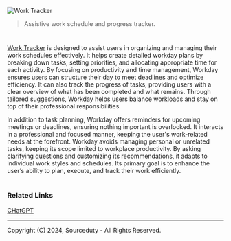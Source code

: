 ![Work Tracker](https://github.com/user-attachments/assets/9efe3d5d-ef86-4462-920a-011414c5772f)

> Assistive work schedule and progress tracker.
#

[Work Tracker](https://chatgpt.com/g/g-67460b991410819190f2658984c0da89-work-tracker) is designed to assist users in organizing and managing their work schedules effectively. It helps create detailed workday plans by breaking down tasks, setting priorities, and allocating appropriate time for each activity. By focusing on productivity and time management, Workday ensures users can structure their day to meet deadlines and optimize efficiency. It can also track the progress of tasks, providing users with a clear overview of what has been completed and what remains. Through tailored suggestions, Workday helps users balance workloads and stay on top of their professional responsibilities.

In addition to task planning, Workday offers reminders for upcoming meetings or deadlines, ensuring nothing important is overlooked. It interacts in a professional and focused manner, keeping the user's work-related needs at the forefront. Workday avoids managing personal or unrelated tasks, keeping its scope limited to workplace productivity. By asking clarifying questions and customizing its recommendations, it adapts to individual work styles and schedules. Its primary goal is to enhance the user’s ability to plan, execute, and track their work efficiently.


#
### Related Links

[CHatGPT](https://github.com/sourceduty/ChatGPT)

***
Copyright (C) 2024, Sourceduty - All Rights Reserved.
